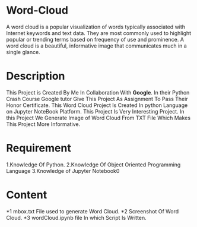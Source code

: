 # Word-Cloud
A word cloud is a popular visualization of words typically associated with Internet keywords and text data. They are most commonly used to highlight popular or trending terms based on frequency of use and prominence. A word cloud is a beautiful, informative image that communicates much in a single glance.

# Description
This Project is Created By Me In Collaboration With __Google__. In their Python Crash Course Google tutor Give This Project As Assignment To Pass Their Honor Certificate.
This Word Cloud Project Is Created In python Language on Jupyter NoteBook Platform. This Project Is Very Interesting Project. In this Project We Generate Image of Word Cloud From TXT File  Which Makes This Project More Informative.

# Requirement
1.Knowledge Of Python.
2.Knowledge Of Object Oriented Programming Language
3.Knowledge of Jupyter Notebook0

# Content 

*1 mbox.txt File used to generate Word Cloud.
*2 Screenshot Of Word Cloud. 
*3 wordCloud.ipynb file In which Script Is Written.
